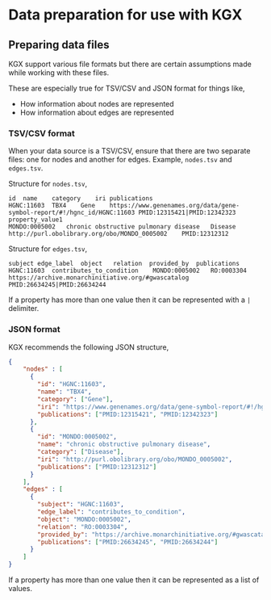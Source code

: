 # Data preparation for use with KGX

## Preparing data files

KGX support various file formats but there are certain assumptions made while 
working with these files. 

These are especially true for TSV/CSV and JSON format for things like, 
- How information about nodes are represented
- How information about edges are represented


### TSV/CSV format

When your data source is a TSV/CSV, ensure that there are two separate files: one for 
nodes and another for edges. Example, `nodes.tsv` and `edges.tsv`.

Structure for `nodes.tsv`,
```
id  name    category    iri publications
HGNC:11603  TBX4    Gene    https://www.genenames.org/data/gene-symbol-report/#!/hgnc_id/HGNC:11603 PMID:12315421|PMID:12342323 property_value1
MONDO:0005002   chronic obstructive pulmonary disease   Disease http://purl.obolibrary.org/obo/MONDO_0005002    PMID:12312312
```

Structure for `edges.tsv`,
```
subject edge_label  object   relation  provided_by  publications
HGNC:11603  contributes_to_condition    MONDO:0005002   RO:0003304  https://archive.monarchinitiative.org/#gwascatalog  PMID:26634245|PMID:26634244
```

If a property has more than one value then it can be represented with a `|` delimiter.


### JSON format

KGX recommends the following JSON structure,
```json
{
    "nodes" : [
      {
        "id": "HGNC:11603",
        "name": "TBX4",
        "category": ["Gene"],
        "iri": "https://www.genenames.org/data/gene-symbol-report/#!/hgnc_id/HGNC:1160",
        "publications": ["PMID:12315421", "PMID:12342323"]
      },
      {
        "id": "MONDO:0005002",
        "name": "chronic obstructive pulmonary disease",
        "category": ["Disease"],
        "iri": "http://purl.obolibrary.org/obo/MONDO_0005002",
        "publications": ["PMID:12312312"]
      }
    ],
    "edges" : [
      {
        "subject": "HGNC:11603",
        "edge_label": "contributes_to_condition",
        "object": "MONDO:0005002",
        "relation": "RO:0003304",
        "provided_by": "https://archive.monarchinitiative.org/#gwascatalog",
        "publications": ["PMID:26634245", "PMID:26634244"]
      }
    ]
}
```

If a property has more than one value then it can be represented as a list of values.

